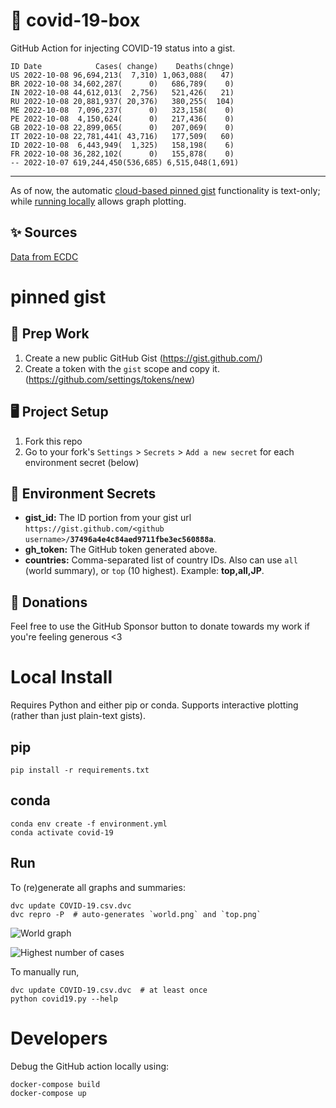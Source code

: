 # 🏥 covid-19-box

GitHub Action for injecting COVID-19 status into a gist.

```
ID Date            Cases( change)    Deaths(chnge)
US 2022-10-08 96,694,213(  7,310) 1,063,088(   47)
BR 2022-10-08 34,602,287(      0)   686,789(    0)
IN 2022-10-08 44,612,013(  2,756)   521,426(   21)
RU 2022-10-08 20,881,937( 20,376)   380,255(  104)
ME 2022-10-08  7,096,237(      0)   323,158(    0)
PE 2022-10-08  4,150,624(      0)   217,436(    0)
GB 2022-10-08 22,899,065(      0)   207,069(    0)
IT 2022-10-08 22,781,441( 43,716)   177,509(   60)
ID 2022-10-08  6,443,949(  1,325)   158,198(    6)
FR 2022-10-08 36,282,102(      0)   155,878(    0)
-- 2022-10-07 619,244,450(536,685) 6,515,048(1,691)
```

---

As of now, the automatic [cloud-based pinned gist](#pinned-gist) functionality is text-only;
while [running locally](#local-install) allows graph plotting.

## ✨ Sources

[Data from ECDC](https://www.ecdc.europa.eu/en/publications-data/download-todays-data-geographic-distribution-covid-19-cases-worldwide)

# pinned gist

## 🎒 Prep Work
1. Create a new public GitHub Gist (https://gist.github.com/)
1. Create a token with the `gist` scope and copy it. (https://github.com/settings/tokens/new)

## 🖥 Project Setup
1. Fork this repo
1. Go to your fork's `Settings` > `Secrets` > `Add a new secret` for each environment secret (below)

## 🤫 Environment Secrets
- **gist_id:** The ID portion from your gist url `https://gist.github.com/<github username>/`**`37496a4e4c84aed9711fbe3ec560888a`**.
- **gh_token:** The GitHub token generated above.
- **countries:** Comma-separated list of country IDs. Also can use `all` (world summary), or `top` (10 highest). Example: **top,all,JP**.

## 💸 Donations

Feel free to use the GitHub Sponsor button to donate towards my work if you're feeling generous <3

# Local Install

Requires Python and either pip or conda. Supports interactive plotting (rather than just plain-text gists).

## pip

```
pip install -r requirements.txt
```

## conda

```
conda env create -f environment.yml
conda activate covid-19
```

## Run

To (re)generate all graphs and summaries:

```
dvc update COVID-19.csv.dvc
dvc repro -P  # auto-generates `world.png` and `top.png`
```

![World graph](world.png)

![Highest number of cases](top.png)

To manually run,

```
dvc update COVID-19.csv.dvc  # at least once
python covid19.py --help
```

# Developers

Debug the GitHub action locally using:

```
docker-compose build
docker-compose up
```
